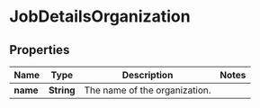 

# JobDetailsOrganization

## Properties

Name | Type | Description | Notes
------------ | ------------- | ------------- | -------------
**name** | **String** | The name of the organization. | 



